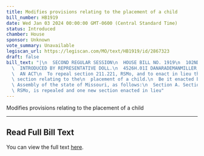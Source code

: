 ```yaml
---
title: Modifies provisions relating to the placement of a child
bill_number: HB1919
date: Wed Jan 03 2024 00:00:00 GMT-0600 (Central Standard Time)
status: Introduced
chamber: House
sponsor: Unknown
vote_summary: Unavailable
legiscan_url: https://legiscan.com/MO/text/HB1919/id/2867323
draft: false
bill_text: "|\n  SECOND REGULAR SESSION\n  HOUSE BILL NO. 1919\n  102ND GENERAL ASSEMBLY\n\
  \  INTRODUCED BY REPRESENTATIVE DOLL.\n  4526H.01I DANARADEMANMILLER,ChiefClerk\n\
  \  AN ACT\n  To repeal section 211.221, RSMo, and to enact in lieu thereof one new\
  \ section relating to the\n  placement of a child.\n  Be it enacted by the General\
  \ Assembly of the state of Missouri, as follows:\n  Section A. Section 211.221,\
  \ RSMo, is repealed and one new section enacted in lieu"
---
```

Modifies provisions relating to the placement of a child

---

## Read Full Bill Text

You can view the full text [here](https://legiscan.com/MO/text/HB1919/id/2867323).
